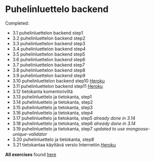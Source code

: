 # Puhelinluettelo backend

Completed:
- 3.1 puhelinluettelon backend step1
- 3.2 puhelinluettelon backend step2
- 3.3 puhelinluettelon backend step3
- 3.4 puhelinluettelon backend step4
- 3.5 puhelinluettelon backend step5
- 3.6 puhelinluettelon backend step6
- 3.7 puhelinluettelon backend step7
- 3.8 puhelinluettelon backend step8
- 3.9 puhelinluettelon backend step9
- 3.10 puhelinluettelon backend step10 [Heroku](https://puhelinluettelo-583475145.herokuapp.com/api/persons)
- 3.11 puhelinluettelon backend step11 [Heroku](https://puhelinluettelo-583475145.herokuapp.com/)
- 3.12 tietokanta komentoriviltä
- 3.13 puhelinluettelo ja tietokanta, step1
- 3.14 puhelinluettelo ja tietokanta, step2
- 3.15 puhelinluettelo ja tietokanta, step3
- 3.16 puhelinluettelo ja tietokanta, step4
- 3.17 puhelinluettelo ja tietokanta, step5 *already done in 3.14*
- 3.18 puhelinluettelo ja tietokanta, step6 *already done in 3.14*
- 3.19 puhelinluettelo ja tietokanta, step7 *updated to use mongoose-unique-validator*
- 3.20 puhelinluettelo ja tietokanta, step8
- 3.21 tietokantaa käyttävä versio Internetiin [Heroku](https://puhelinluettelo-583475145.herokuapp.com/)

**All exercises** found [here](https://github.com/kosvi/HY_FullStack)
